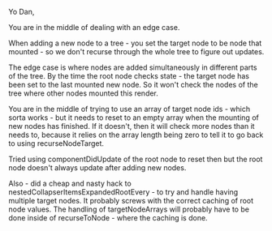 Yo Dan,

You are in the middle of dealing with an edge case.

When adding a new node to a tree - you set the target node to be node that
mounted - so we don't  recurse through the whole tree to figure out updates.

The edge case is where nodes are added simultaneously in different parts of
the tree.  By the time the root node checks state - the target node has been
set to the last mounted new node.  So it won't check the nodes of the tree where
other nodes mounted this render.

You are in the middle of trying to use an array of target node ids - which
sorta works - but it needs to reset to an empty array when the mounting of new
nodes has finished.  If it doesn't, then it will check more nodes than it needs to,
because it relies on the array length being zero to tell it to go back to using
recurseNodeTarget.

Tried using componentDidUpdate of the root node to reset then but the
root node doesn't always update after adding new nodes.

Also - did a cheap and nasty hack to nestedCollapserItemsExpandedRootEvery - to
try and handle having multiple target nodes.  It probably screws with the correct
caching of root node values.  The handling of targetNodeArrays will probably
have to be done inside of recurseToNode - where the caching is done.
